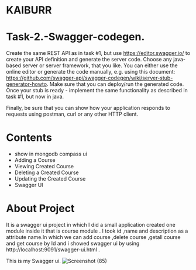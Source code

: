 # KAIBURR
# Task-2.-Swagger-codegen.
Create the same REST API as in task #1, but use https://editor.swagger.io/ to create your API
definition and generate the server code. Choose any java-based server or server framework,
that you like. You can either use the online editor or generate the code manually, e.g. using this
document: https://github.com/swagger-api/swagger-codegen/wiki/server-stub-generator-howto.
Make sure that you can deploy/run the generated code. Once your stub is ready - implement the
same functionality as described in task #1, but now in java.

Finally, be sure that you can show how your application responds to requests using postman,
curl or any other HTTP client.

# Contents
- show in mongodb compass ui
-  Adding a Course
-  Viewing Created Course
-  Deleting a Created Course
-  Updating the Created Course	
-  Swagger UI

# About Project
It is a swagger ui project in which I did a small application created one module inside it that is course module .
I took id ,name and description as a attribute name.In which we can add course ,delete course ,getall course and get 
course by Id and i showed swagger ui by using  http://localhost:9091/swagger-ui.html .

This is my Swagger ui.
![Screenshot (85)](https://user-images.githubusercontent.com/117644617/200321724-6c60dacc-261d-46e7-9878-3ba7cf593f9a.png)

